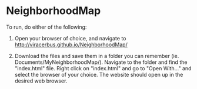 # NeighborhoodMap

To run, do either of the following:
1.	Open your browser of choice, and navigate to http://viracerbus.github.io/NeighborhoodMap/

2.	Download the files and save them in a folder you can remember (ie. Documents/MyNeighborhoodMap/).
	Navigate to the folder and find the "index.html" file.
	Right click on "index.html" and go to "Open With..." and select the browser of your choice.
	The website should open up in the desired web browser.

